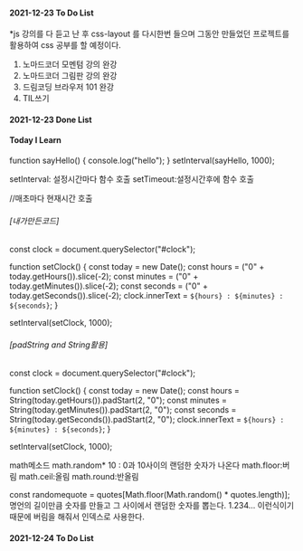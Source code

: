 #### 2021-12-23 To Do List

\*js 강의를 다 듣고 난 후 css-layout 를 다시한번 들으며 그동안 만들었던 프로젝트를 활용하여 css 공부를 할 예정이다.

1. 노마드코더 모멘텀 강의 완강
2. 노마드코더 그림판 강의 완강
3. 드림코딩 브라우저 101 완강
4. TIL쓰기

#### 2021-12-23 Done List

#### Today I Learn

function sayHello() {
console.log("hello");
}
setInterval(sayHello, 1000);

setInterval: 설정시간마다 함수 호출
setTimeout:설정시간후에 함수 호출

//매초마다 현재시간 호출

###### [내가만든코드]

const clock = document.querySelector("#clock");

function setClock() {
const today = new Date();
const hours = ("0" + today.getHours()).slice(-2);
const minutes = ("0" + today.getMinutes()).slice(-2);
const seconds = ("0" + today.getSeconds()).slice(-2);
clock.innerText = `${hours} : ${minutes} : ${seconds}`;
}

setInterval(setClock, 1000);

###### [padString and String활용]

const clock = document.querySelector("#clock");

function setClock() {
const today = new Date();
const hours = String(today.getHours()).padStart(2, "0");
const minutes = String(today.getMinutes()).padStart(2, "0");
const seconds = String(today.getSeconds()).padStart(2, "0");
clock.innerText = `${hours} : ${minutes} : ${seconds}`;
}

setInterval(setClock, 1000);

math메소드
math.random\* 10 : 0과 10사이의 랜덤한 숫자가 나온다
math.floor:버림
math.ceil:올림
math.round:반올림

const randomequote = quotes[Math.floor(Math.random() * quotes.length)];
명언의 길이만큼 숫자를 만들고 그 사이에서 랜덤한 숫자를 뽑는다. 1.234... 이런식이기때문에 버림을 해줘서 인덱스로 사용한다.

#### 2021-12-24 To Do List

